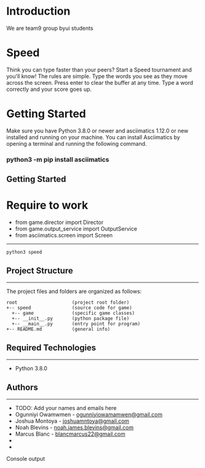 # Introduction

We are team9 group byui students

<h1>Speed</h1>
<p>
Think you can type faster than your peers? Start a Speed tournament and you'll know! The rules are simple. Type the words you see as they move across the screen. Press enter to clear the buffer at any time. Type a word correctly and your score goes up.
</p>

<h1>Getting Started</h1>
<p>
Make sure you have Python 3.8.0 or newer and asciimatics 1.12.0 or new installed and running on your machine. You can install Asciimatics by opening a terminal and running the following command.
</p>
<h3>python3 -m pip install asciimatics</h3>

## Getting Started

<h1>Require to work</h1>
<ul>
<li>from game.director import Director</li>
<li>from game.output_service import OutputService</li>
<li>from asciimatics.screen import Screen </li>
</ul>

---

```
python3 speed
```

## Project Structure

---

The project files and folders are organized as follows:

```
root                    (project root folder)
+-- speed               (source code for game)
  +-- game              (specific game classes)
  +-- __init__.py       (python package file)
  +-- __main__.py       (entry point for program)
+-- README.md           (general info)
```

## Required Technologies

---

- Python 3.8.0

## Authors

---

- TODO: Add your names and emails here
- Ogunniyi Owamwmen - ogunniyiowamamwen@gmail.com
- Joshua Montoya - joshuamntoya@gmail.com
- Noah Blevins - noah.james.blevins@gmail.com
- Marcus Blanc - blancmarcus22@gmail.com
-
-

Console output
